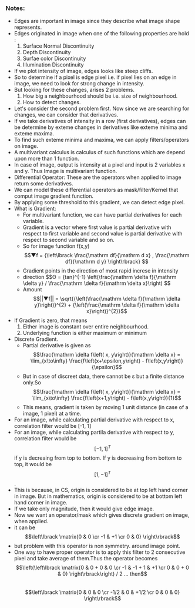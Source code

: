 ### Notes:
- Edges are important in image since they describe what image shape represents.
- Edges originated in image when one of the following properties are hold : 
	1. Surface Normal Discontinuity
	2. Depth Discontinuity
	3. Surfae color Discontinuity
	4. Illumination Discontinuity
- If we plot intensity of image, edges looks like steep cliffs. 
- So to determine if a pixel is edge pixel i.e. if pixel lies on an edge in image, we need to look for strong change in intensity.
- But looking for these changes, arises 2 problems.
	1. How big a neighbourhood should be i.e. size of neighbourhood.
	2. How to detect changes.
- Let's consider the second problem first. Now since we are searching for changes, we can consider that derivatives.
- If we take derivatives of intensity in a row (first derivatives), edges can be determine by exteme changes in derivatives like exteme minima and exteme maxima.
- To find such exteme minima and maxima, we can apply filters/operators on image.
- A multivariant calculus is calculus of such functions which are depend upon more than 1 function.
- In case of image, output is intensity at a pixel and input is 2 variables x and y. Thus Image is multivariant function.
- Differential Operator: These are the operators when applied to image return some derivatives.
- We can model these differential operators as mask/filter/Kernel that comput image gradient function.
- By applying some threshold to this gradient, we can detect edge pixel.
- What is Gradient:
	- For multivariant function, we can have partial derivatives for each variable.
	- Gradient is a vector where first value is partial derivative with respect to first variable and second value is partial derivative with respect to second variable and so on.
	- So for image function f(x,y)
		$$▼f = {\left\lbrack \frac{\mathrm df}{\mathrm d x} , \frac{\mathrm df}{\mathrm d y} \right\rbrack} $$
	- Gradient points in the direction of most rapid increse in intensity 
	- direction	
		$$Θ = \{tan}^{-1} \left(\frac{\mathrm \delta f}{\mathrm \delta y} / \frac{\mathrm \delta f}{\mathrm \delta x}\right) $$
	- Amount 
		$$||▼f|| = \sqrt{{\left(\frac{\mathrm \delta f}{\mathrm \delta y}\right)}^{2} + {\left(\frac{\mathrm \delta f}{\mathrm \delta x}\right)}^{2}}$$
- If Gradient is zero, that means 
	1. Either image is constant over entire neighbourhood.
	2. Underlying function is either maximum or minimum
- Discrete Gradient.
	- Partial derivative is given as  
		$$\frac{\mathrm \delta f\left( x, y\right)}{\mathrm \delta x} =    \lim_{x\to\infty} \frac{f\left(x+\epsilon,y\right) - f\left(x,y\right)}{\epsilon}$$
	- But in case of discreet data, there cannot be ε but a finite distance only.So  
		$$\frac{\mathrm \delta f\left( x, y\right)}{\mathrm \delta x} =    \lim_{x\to\infty} \frac{f\left(x+1,y\right) - f\left(x,y\right)}{1}$$
	- This means, gradient is taken by moving 1 unit distance (in case of a image, 1 pixel) at a time.
- For an image, while calculating partial derivative with respect to x, correlation filter would be [-1, 1]
- For an image, while calculating partila derivative with respect to y, correlation filter would be $$[-1, 1]^T$$ if y is decreaing from top to bottom. If y is decreasing from bottom to top, it would be $$[1, -1]^T$$.
- This is because, in CS, origin is considered to be at top left hand corner in image. But in mathematics, origin is considered to be at bottom left hand corner in image.
- If we take only magnitude, then it would give edge image.
 - Now we want an operator/mask which gives discrete gradient on image, when applied.
 - it can be $$\left\lbrack \matrix{0 & 0 \cr -1 & +1 \cr 0 & 0} \right\rbrack$$
 - but problem with this operator is non symmetry. around image point.
 - One way to have proper operator is to apply this filter to 2 consecutive pixel and take average of them.Thus the operator becomes  
	 $$\left(\left\lbrack \matrix{0 & 0 + 0 & 0 \cr -1 & -1 + 1 & +1 \cr 0 & 0 + 0 & 0} \right\rbrack\right)  / 2  ...  then$$    
	 $$\left\lbrack \matrix{0 & 0 & 0 \cr -1/2 & 0 & +1/2 \cr 0 & 0 & 0} \right\rbrack$$
